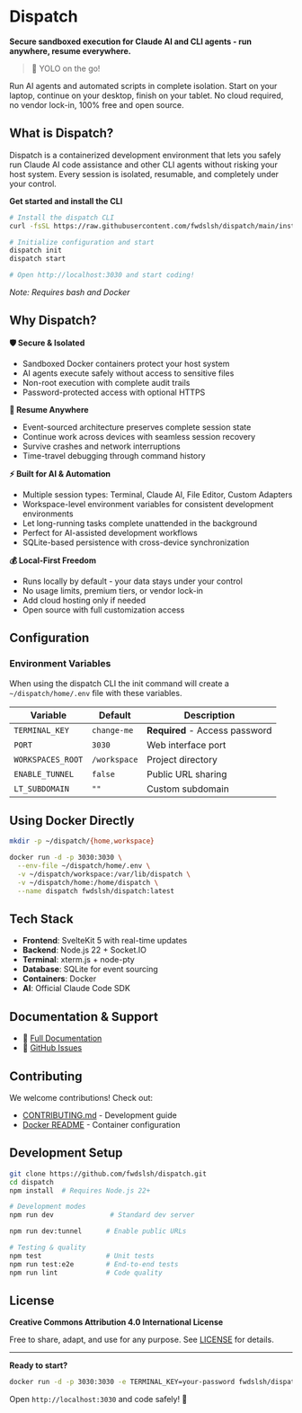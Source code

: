 # Dispatch

**Secure sandboxed execution for Claude AI and CLI agents - run anywhere, resume everywhere.**

> 🚀 YOLO on the go!

Run AI agents and automated scripts in complete isolation. Start on your laptop, continue on your desktop, finish on your tablet. No cloud required, no vendor lock-in, 100% free and open source.

## What is Dispatch?

Dispatch is a containerized development environment that lets you safely run Claude AI code assistance and other CLI agents without risking your host system. Every session is isolated, resumable, and completely under your control.

**Get started and install the CLI**

```bash
# Install the dispatch CLI
curl -fsSL https://raw.githubusercontent.com/fwdslsh/dispatch/main/install.sh | bash

# Initialize configuration and start
dispatch init
dispatch start

# Open http://localhost:3030 and start coding!
```

_Note: Requires bash and Docker_

## Why Dispatch?

**🛡️ Secure & Isolated**

- Sandboxed Docker containers protect your host system
- AI agents execute safely without access to sensitive files
- Non-root execution with complete audit trails
- Password-protected access with optional HTTPS

**🔄 Resume Anywhere**

- Event-sourced architecture preserves complete session state
- Continue work across devices with seamless session recovery
- Survive crashes and network interruptions
- Time-travel debugging through command history

**⚡ Built for AI & Automation**

- Multiple session types: Terminal, Claude AI, File Editor, Custom Adapters
- Workspace-level environment variables for consistent development environments
- Let long-running tasks complete unattended in the background
- Perfect for AI-assisted development workflows
- SQLite-based persistence with cross-device synchronization

**💰 Local-First Freedom**

- Runs locally by default - your data stays under your control
- No usage limits, premium tiers, or vendor lock-in
- Add cloud hosting only if needed
- Open source with full customization access

## Configuration

### Environment Variables

When using the dispatch CLI the init command will create a `~/dispatch/home/.env` file with these variables.

| Variable          | Default      | Description                    |
| ----------------- | ------------ | ------------------------------ |
| `TERMINAL_KEY`    | `change-me`  | **Required** - Access password |
| `PORT`            | `3030`       | Web interface port             |
| `WORKSPACES_ROOT` | `/workspace` | Project directory              |
| `ENABLE_TUNNEL`   | `false`      | Public URL sharing             |
| `LT_SUBDOMAIN`    | `""`         | Custom subdomain               |

## Using Docker Directly

```bash
mkdir -p ~/dispatch/{home,workspace}

docker run -d -p 3030:3030 \
  --env-file ~/dispatch/home/.env \
  -v ~/dispatch/workspace:/var/lib/dispatch \
  -v ~/dispatch/home:/home/dispatch \
  --name dispatch fwdslsh/dispatch:latest
```

## Tech Stack

- **Frontend**: SvelteKit 5 with real-time updates
- **Backend**: Node.js 22 + Socket.IO
- **Terminal**: xterm.js + node-pty
- **Database**: SQLite for event sourcing
- **Containers**: Docker
- **AI**: Official Claude Code SDK

## Documentation & Support

- 📖 [Full Documentation](https://github.com/fwdslsh/dispatch/tree/main/docs)
- 🐛 [GitHub Issues](https://github.com/fwdslsh/dispatch/issues)

## Contributing

We welcome contributions! Check out:

- [CONTRIBUTING.md](CONTRIBUTING.md) - Development guide
- [Docker README](docker/README.md) - Container configuration

## Development Setup

```bash
git clone https://github.com/fwdslsh/dispatch.git
cd dispatch
npm install  # Requires Node.js 22+

# Development modes
npm run dev              # Standard dev server

npm run dev:tunnel      # Enable public URLs

# Testing & quality
npm test                # Unit tests
npm run test:e2e        # End-to-end tests
npm run lint            # Code quality
```

## License

**Creative Commons Attribution 4.0 International License**

Free to share, adapt, and use for any purpose. See [LICENSE](LICENSE) for details.

---

**Ready to start?**

```bash
docker run -d -p 3030:3030 -e TERMINAL_KEY=your-password fwdslsh/dispatch:latest
```

Open `http://localhost:3030` and code safely! 🚀
